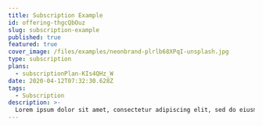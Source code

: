 ```yaml
---
title: Subscription Example
id: offering-thgcQbOuz
slug: subscription-example
published: true
featured: true
cover_image: /files/examples/neonbrand-plrlb68XPqI-unsplash.jpg
type: subscription
plans:
  - subscriptionPlan-KIs4QHz_W
date: 2020-04-12T07:32:30.628Z
tags:
  - Subscription
description: >-
  Lorem ipsum dolor sit amet, consectetur adipiscing elit, sed do eiusmod tempor incididunt ut labore et dolore magna aliqua. Ut enim ad minim veniam, quis nostrud exercitation ullamco laboris nisi ut aliquip ex ea commodo consequat. Duis aute irure dolor in reprehenderit in voluptate velit esse cillum dolore eu fugiat nulla pariatur. Excepteur sint occaecat cupidatat non proident, sunt in culpa qui officia deserunt mollit anim id est laborum.  
---
```

